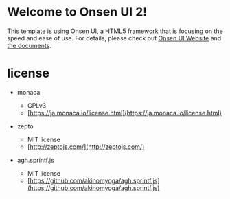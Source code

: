 # Welcome to Onsen UI 2!

This template is using Onsen UI, a HTML5 framework that is focusing on the speed and ease of use.
For details, please check out [Onsen UI Website](http://onsenui.io) and [the documents](http://onsenui.io/v2/).

# license

- monaca
    - GPLv3
    - [https://ja.monaca.io/license.html](https://ja.monaca.io/license.html)

- zepto
    - MIT license
    - [http://zeptojs.com/](http://zeptojs.com/)

- agh.sprintf.js
    - MIT license
    - [https://github.com/akinomyoga/agh.sprintf.js](https://github.com/akinomyoga/agh.sprintf.js)
